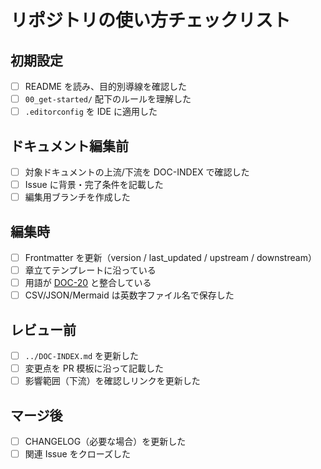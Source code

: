 # リポジトリの使い方チェックリスト

## 初期設定
- [ ] README を読み、目的別導線を確認した
- [ ] `00_get-started/` 配下のルールを理解した
- [ ] `.editorconfig` を IDE に適用した

## ドキュメント編集前
- [ ] 対象ドキュメントの上流/下流を DOC-INDEX で確認した
- [ ] Issue に背景・完了条件を記載した
- [ ] 編集用ブランチを作成した

## 編集時
- [ ] Frontmatter を更新（version / last_updated / upstream / downstream）
- [ ] 章立てテンプレートに沿っている
- [ ] 用語が [DOC-20](../20_glossary/DOC-20_用語集_v1.0.md) と整合している
- [ ] CSV/JSON/Mermaid は英数字ファイル名で保存した

## レビュー前
- [ ] `../DOC-INDEX.md` を更新した
- [ ] 変更点を PR 模板に沿って記載した
- [ ] 影響範囲（下流）を確認しリンクを更新した

## マージ後
- [ ] CHANGELOG（必要な場合）を更新した
- [ ] 関連 Issue をクローズした
